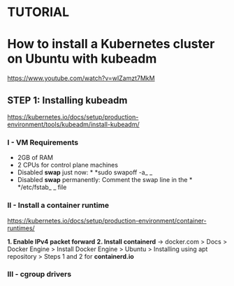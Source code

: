 # TUTORIAL 
# How to install a Kubernetes cluster on Ubuntu with kubeadm
https://www.youtube.com/watch?v=wIZamzt7MkM

## STEP 1: Installing kubeadm
https://kubernetes.io/docs/setup/production-environment/tools/kubeadm/install-kubeadm/

### I - VM Requirements
- 2GB of RAM
- 2 CPUs for control plane machines
- Disabled **swap** just now: * *sudo swapoff -a_ _
- Disabled **swap** permanently: Comment the swap line in the * */etc/fstab_ _ file

### II - Install a container runtime
https://kubernetes.io/docs/setup/production-environment/container-runtimes/

**1. Enable IPv4 packet forward**
**2. Install containerd**
     -> docker.com
       > Docs
         > Docker Engine
           > Install Docker Engine
             > Ubuntu
               > Installing using apt repository
                 > Steps 1 and 2 for **containerd.io**

### III - cgroup drivers ###
